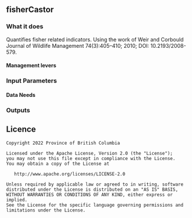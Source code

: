 ## fisherCastor

### What it does

Quantifies fisher related indicators. Using the work of Weir and Corbould Journal of Wildlife Management 74(3):405–410; 2010; DOI: 10.2193/2008-579.

#### Management levers



### Input Parameters



#### Data Needs



### Outputs



## Licence

    Copyright 2022 Province of British Columbia

    Licensed under the Apache License, Version 2.0 (the "License");
    you may not use this file except in compliance with the License.
    You may obtain a copy of the License at

       http://www.apache.org/licenses/LICENSE-2.0

    Unless required by applicable law or agreed to in writing, software
    distributed under the License is distributed on an "AS IS" BASIS,
    WITHOUT WARRANTIES OR CONDITIONS OF ANY KIND, either express or implied.
    See the License for the specific language governing permissions and
    limitations under the License.
